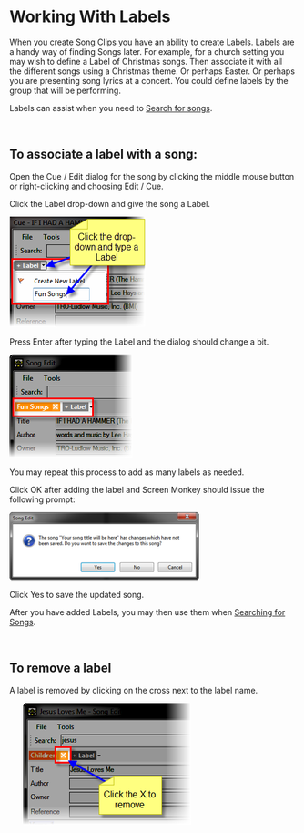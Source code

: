 <h1>Working With Labels</h1>
<p>When you create Song Clips you have an ability to create Labels. Labels 
 are a handy way of finding Songs later. For example, for a church setting 
 you may wish to define a Label of Christmas songs. Then associate it with 
 all the different songs using a Christmas theme. Or perhaps Easter. Or 
 perhaps you are presenting song lyrics at a concert. You could define 
 labels by the group that will be performing.</p>
<p class="rvps8">Labels can assist when you need to <a href="SearchingForSongs.md">Search 
 for songs</a>.</p>
<p class="rvps8">&#160;</p>
<h2>To associate a label with a song:</h2>
<p>Open the <span class="hcp2">Cue / Edit</span> dialog for 
 the song by clicking the middle mouse button or right-clicking and choosing 
 <span class="hcp2">Edit / Cue</span>.</p>
<p>Click the <span class="hcp2">Label</span> drop-down and 
 give the song a Label.</p>
<p class="hcp3"><img src="../../../images/SongLabel1.png" alt="" border="0" class="hcp4"></p>
<p>Press <span class="hcp2">Enter</span> after typing the 
 Label and the dialog should change a bit.</p>
<p class="hcp3"><img src="../../../images/SongLabel2.png" alt="" border="0" class="hcp4"></p>
<p>You may repeat this process to add as many labels as needed.</p>
<p>Click <span class="hcp2">OK</span> after adding the label 
 and Screen Monkey should issue the following prompt:</p>
<p class="hcp3"><img src="../../../images/SongEditWarning.png" alt="" border="0" class="hcp4"></p>
<p>Click <span class="hcp2">Yes</span> to save the updated 
 song.</p>
<p>After you have added Labels, you may then use them when <a href="SearchingForSongs.md">Searching 
 for Songs</a>.</p>
<p>&#160;</p>
<h2>To remove a label</h2>
<p class="rvps8">A label is removed by clicking on the cross next to the 
 label name.</p>
<p class="rvps8" style="margin-left: 24px;"><img src="../../../images/SearchSong8.png" alt="" border="0" class="hcp4"></p>
